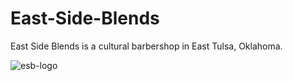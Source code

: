 # East-Side-Blends
East Side Blends is a cultural barbershop in East Tulsa, Oklahoma.

![esb-logo](https://user-images.githubusercontent.com/76985350/116754355-360b4f00-a9ce-11eb-8cb1-18f506e6bca3.jpg)
